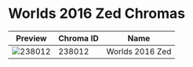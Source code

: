 # Worlds 2016 Zed Chromas

| Preview | Chroma ID | Name |
|---------|-----------|------|
| ![238012](https://raw.communitydragon.org/latest/plugins/rcp-be-lol-game-data/global/default/v1/champion-chroma-images/238/238012.png) | 238012 | Worlds 2016 Zed |